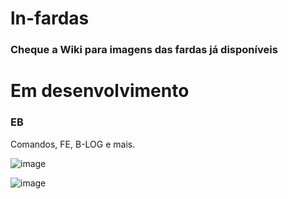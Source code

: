 # ln-fardas

### Cheque a Wiki para imagens das fardas já disponíveis





# Em desenvolvimento

### EB
Comandos, FE, B-LOG e mais.

  ![image](https://github.com/LN-Development/ln-fardas/assets/123782375/795758ee-4108-45b3-ac40-6cd56666ef5a)
  
  ![image](https://github.com/LN-Development/ln-fardas/assets/123782375/94e4fb8a-3989-4041-a101-29dd8ec3bb6b)

